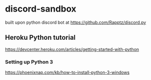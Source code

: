 # discord-sandbox
built upon python discord bot at https://github.com/Rapptz/discord.py

## Heroku Python tutorial
https://devcenter.heroku.com/articles/getting-started-with-python

### Setting up Python 3
https://phoenixnap.com/kb/how-to-install-python-3-windows

